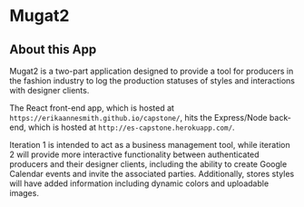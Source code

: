 # Mugat2

## About this App

Mugat2 is a two-part application designed to provide a tool for producers in the fashion industry to log the production statuses of styles and interactions with designer clients. 

The React front-end app, which is hosted at `https://erikaannesmith.github.io/capstone/`, hits the Express/Node back-end, which is hosted at `http://es-capstone.herokuapp.com/`.

Iteration 1 is intended to act as a business management tool, while iteration 2 will provide more interactive functionality between authenticated producers and their designer clients, including the ability to create Google Calendar events and invite the associated parties. Additionally, stores styles will have added information including dynamic colors and uploadable images.
